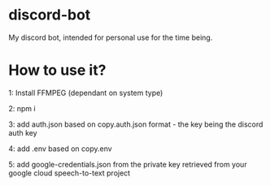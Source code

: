 # discord-bot
My discord bot, intended for personal use for the time being.

# How to use it?

1: Install FFMPEG (dependant on system type)

2: npm i

3: add auth.json based on copy.auth.json format - the key being the discord auth key

4: add .env based on copy.env

5: add google-credentials.json from the private key retrieved from your google cloud speech-to-text project